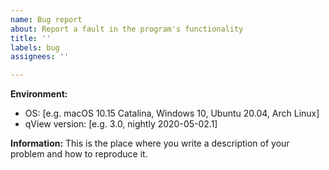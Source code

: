 ```yaml
---
name: Bug report
about: Report a fault in the program's functionality
title: ''
labels: bug
assignees: ''

---
```


**Environment:**
- OS: [e.g. macOS 10.15 Catalina, Windows 10, Ubuntu 20.04, Arch Linux]
- qView version: [e.g. 3.0, nightly 2020-05-02.1]

**Information:**
This is the place where you write a description of your problem and how to reproduce it.
